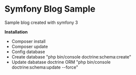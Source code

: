
Symfony Blog Sample
========================

Sample blog created with symfony 3

<b>Installation</b>

* Composer install 
* Composer update 
* Config database
* Create database "php bin/console doctrine:schema:create"
* Update dabatase doctrine ORM "php bin/console doctrine:schema:update --force"

